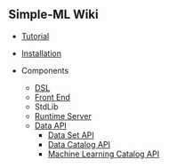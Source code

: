 ## Simple-ML Wiki
* [Tutorial][tutorial]

* [Installation][installation]

* Components
   * [DSL][dsl]
   * [Front End][frontend]
   * StdLib
   * [Runtime Server][runtime]
   * [Data API][data_api]
      * [Data Set API][data_set_api]
      * [Data Catalog API][data_catalog_api]
      * [Machine Learning Catalog API][ml_catalog_api]

[tutorial]: https://github.com/Anzumana/Simple-ML/wiki/tutorial
[installation]: https://github.com/Anzumana/Simple-ML/wiki/installation
[dsl]: https://github.com/Anzumana/Simple-ML/wiki/Language-Tutorial
[data_api]: https://github.com/Anzumana/Simple-ML/wiki/Data-API
[data_set_api]: https://github.com/Anzumana/Simple-ML/wiki/Data-Set-API
[data_catalog_api]: https://github.com/Anzumana/Simple-ML/wiki/Data-Catalog-API
[frontend]: https://github.com/Anzumana/Simple-ML/wiki/Front-End
[ml_catalog_api]: https://github.com/Anzumana/Simple-ML/wiki/Machine-Learning-Catalog-API
[runtime]: https://github.com/Anzumana/Simple-ML/wiki/Runtime-Server